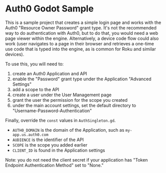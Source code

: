 # Auth0 Godot Sample

This is a sample project that creates a simple login page and works with the
Auth0 "Resource Owner Password" grant type. It's not the recommended way to do
authentication with Auth0, but to do that, you would need a web page viewer
within the engine. Alternatively, a device code flow could also work (user
navigates to a page in their browser and retrieves a one-time use code that is
typed into the engine, as is common for Roku and similar devices).

To use this, you will need to:

1. create an Auth0 Application and API
2. enable the "Password" grant type under the Application "Advanced Settings"
3. add a scope to the API
4. create a user under the User Management page
5. grant the user the permission for the scope you created
6. under the main account settings, set the default directory to "Username-Password-Authentication"

Finally, override the `const` values in `AuthSingleton.gd`.

* `AUTH0_DOMAIN` is the domain of the Application, such as `my-app.us.auth0.com`
* `AUDIENCE` is the identifier of the API
* `SCOPE` is the scope you added earlier
* `CLIENT_ID` is found in the Application settings

Note: you do not need the client secret if your application has "Token Endpoint
Authentication Method" set to "None."

